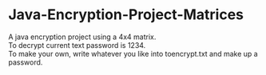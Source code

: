 # Java-Encryption-Project-Matrices
A java encryption project using a 4x4 matrix.  
To decrypt current text password is 1234.  
To make your own, write whatever you like into toencrypt.txt and make up a password.  
